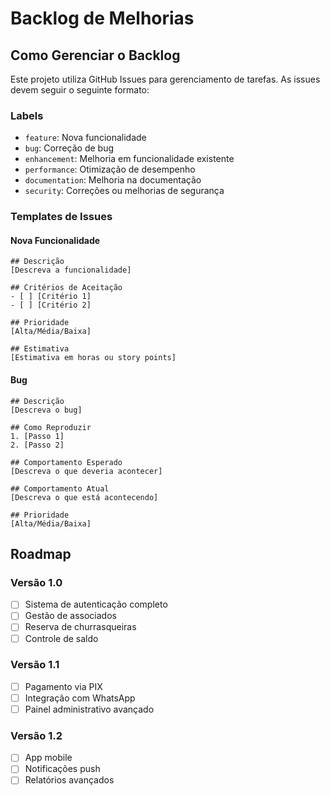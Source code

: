 # Backlog de Melhorias

## Como Gerenciar o Backlog

Este projeto utiliza GitHub Issues para gerenciamento de tarefas. As issues devem seguir o seguinte formato:

### Labels
- `feature`: Nova funcionalidade
- `bug`: Correção de bug
- `enhancement`: Melhoria em funcionalidade existente
- `performance`: Otimização de desempenho
- `documentation`: Melhoria na documentação
- `security`: Correções ou melhorias de segurança

### Templates de Issues

#### Nova Funcionalidade
```
## Descrição
[Descreva a funcionalidade]

## Critérios de Aceitação
- [ ] [Critério 1]
- [ ] [Critério 2]

## Prioridade
[Alta/Média/Baixa]

## Estimativa
[Estimativa em horas ou story points]
```

#### Bug
```
## Descrição
[Descreva o bug]

## Como Reproduzir
1. [Passo 1]
2. [Passo 2]

## Comportamento Esperado
[Descreva o que deveria acontecer]

## Comportamento Atual
[Descreva o que está acontecendo]

## Prioridade
[Alta/Média/Baixa]
```

## Roadmap

### Versão 1.0
- [ ] Sistema de autenticação completo
- [ ] Gestão de associados
- [ ] Reserva de churrasqueiras
- [ ] Controle de saldo

### Versão 1.1
- [ ] Pagamento via PIX
- [ ] Integração com WhatsApp
- [ ] Painel administrativo avançado

### Versão 1.2
- [ ] App mobile
- [ ] Notificações push
- [ ] Relatórios avançados 